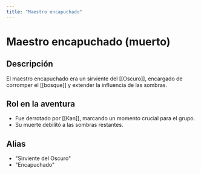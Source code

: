 ```yaml
---
title: "Maestro encapuchado"
---
```


# Maestro encapuchado (muerto)

## Descripción
El maestro encapuchado era un sirviente del [[Oscuro]], encargado de corromper el [[bosque]] y extender la influencia de las sombras.

## Rol en la aventura
- Fue derrotado por [[Kan]], marcando un momento crucial para el grupo.
- Su muerte debilitó a las sombras restantes.

## Alias
- "Sirviente del Oscuro"
- "Encapuchado"
